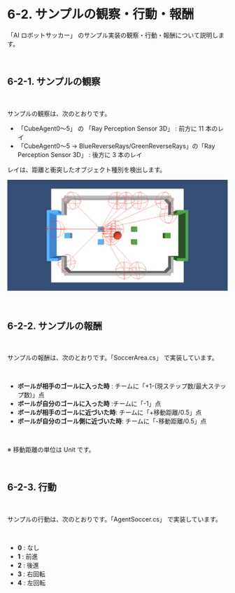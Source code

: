 # **6-2. サンプルの観察・行動・報酬**

「AI ロボットサッカー」 のサンプル実装の観察・行動・報酬について説明します。

<br>

## **6-2-1. サンプルの観察**

<br>

サンプルの観察は、次のとおりです。

- 「CubeAgent0〜5」 の 「Ray Perception Sensor 3D」 : 前方に 11 本のレイ
- 「CubeAgent0〜5 → BlueReverseRays/GreenReverseRays」の「Ray Perception Sensor 3D」 : 後方に 3 本のレイ

レイは、距離と衝突したオブジェクト種別を検出します。

![レイ](images/ray.png)

<br>

## **6-2-2. サンプルの報酬**

<br>

サンプルの報酬は、次のとおりです。「SoccerArea.cs」 で実装しています。

<br>

- **ボールが相手のゴールに入った時** : チームに「+1-(現ステップ数/最大ステップ数)」点
- **ボールが自分のゴールに入った時** :チームに「-1」点
- **ボールが相手のゴールに近づいた時**: チームに「+移動距離/0.5」点
- **ボールが自分のゴール側に近づいた時**: チームに「-移動距離/0.5」点

<br>

※ 移動距離の単位は Unit です。

<br>

## **6-2-3. 行動**

<br>

サンプルの行動は、次のとおりです。「AgentSoccer.cs」 で実装しています。

<br>

- **0** : なし
- **1** : 前進
- **2** : 後進
- **3** : 右回転
- **4** : 左回転

<br>
